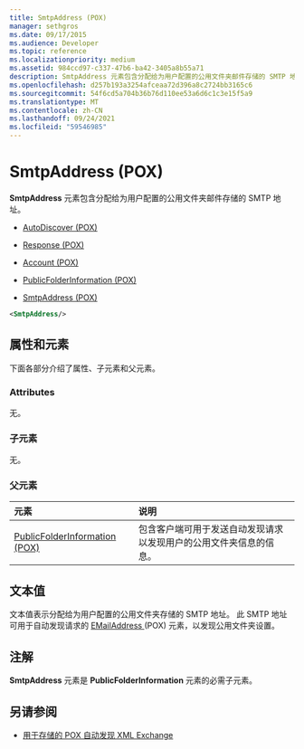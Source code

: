 ```yaml
---
title: SmtpAddress (POX)
manager: sethgros
ms.date: 09/17/2015
ms.audience: Developer
ms.topic: reference
ms.localizationpriority: medium
ms.assetid: 984ccd97-c337-47b6-ba42-3405a8b55a71
description: SmtpAddress 元素包含分配给为用户配置的公用文件夹邮件存储的 SMTP 地址。
ms.openlocfilehash: d257b193a3254afceaa72d396a8c2724bb3165c6
ms.sourcegitcommit: 54f6cd5a704b36b76d110ee53a6d6c1c3e15f5a9
ms.translationtype: MT
ms.contentlocale: zh-CN
ms.lasthandoff: 09/24/2021
ms.locfileid: "59546985"
---
```

# <a name="smtpaddress-pox"></a>SmtpAddress (POX)

**SmtpAddress** 元素包含分配给为用户配置的公用文件夹邮件存储的 SMTP 地址。 
  
- [AutoDiscover (POX)](autodiscover-pox.md)
  
- [Response (POX)](response-pox.md)
  
- [Account (POX)](account-pox.md)
  
- [PublicFolderInformation (POX)](publicfolderinformation-pox.md)
  
- [SmtpAddress (POX)](smtpaddress-pox.md)
  
```XML
<SmtpAddress/>
```

## <a name="attributes-and-elements"></a>属性和元素

下面各部分介绍了属性、子元素和父元素。
  
### <a name="attributes"></a>Attributes

无。
  
### <a name="child-elements"></a>子元素

无。
  
### <a name="parent-elements"></a>父元素

|**元素**|**说明**|
|:-----|:-----|
|[PublicFolderInformation (POX)](publicfolderinformation-pox.md) <br/> |包含客户端可用于发送自动发现请求以发现用户的公用文件夹信息的信息。  <br/> |
   
## <a name="text-value"></a>文本值

文本值表示分配给为用户配置的公用文件夹存储的 SMTP 地址。 此 SMTP 地址可用于自动发现请求的 [EMailAddress ](emailaddress-pox.md) (POX) 元素，以发现公用文件夹设置。 
  
## <a name="remarks"></a>注解

**SmtpAddress** 元素是 **PublicFolderInformation** 元素的必需子元素。 
  
## <a name="see-also"></a>另请参阅

- [用于存储的 POX 自动发现 XML Exchange](pox-autodiscover-xml-elements-for-exchange.md)

